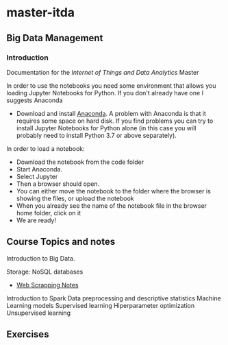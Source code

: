 # master-itda


## Big Data Management

### Introduction
Documentation for the *Internet of Things and Data Analytics* Master

In order to use the notebooks you need some environment that allows you loading Jupyter Notebooks for Python. If you don't already have one I suggests Anaconda


- Download and install [Anaconda](https://www.anaconda.com/products/individual). A problem with Anaconda is that it requires some space on hard disk. If you find problems you can try to install Jupyter Notebooks for Python alone (in this case you will probably need to install Python 3.7 or above separately).

In order to load a notebook:

- Download the notebook from the code folder
- Start Anaconda. 
- Select Jupyter
- Then a browser should open. 
- You can either move the notebook to the folder where the browser is showing the files, or upload the notebook
- When you already see the name of the notebook file in the browser home folder, click on it
- We are ready!


## Course Topics and notes

Introduction to Big Data. 

Storage: NoSQL databases 
  - [Web Scrapping Notes](https://raw.githubusercontent.com/RafaelCaballero/master-itda/main/notes/webscraping_en.pdf)

Introduction to Spark 
Data preprocessing and descriptive statistics 
Machine Learning models 
Supervised learning 
Hiperparameter optimization 
Unsupervised learning



## Exercises

